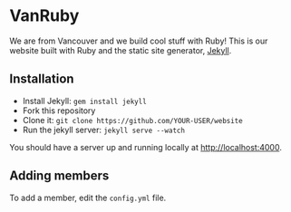 # VanRuby

We are from Vancouver and we build cool stuff with Ruby! This is our website built with Ruby and the static site generator, [Jekyll](http://jekyllrb.com/).

## Installation

- Install Jekyll: `gem install jekyll`
- Fork this repository
- Clone it: `git clone https://github.com/YOUR-USER/website`
- Run the jekyll server: `jekyll serve --watch`

You should have a server up and running locally at <http://localhost:4000>.

## Adding members

To add a member, edit the `config.yml` file.